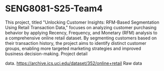 # SENG8081-S25-Team4


This project, titled "Unlocking Customer Insights: RFM-Based Segmentation Using Retail Transaction Data," focuses on analyzing customer purchasing behavior by applying Recency, Frequency, and Monetary (RFM) analysis to a comprehensive online retail dataset. By segmenting customers based on their transaction history, the project aims to identify distinct customer groups, enabling more targeted marketing strategies and improved business decision-making.
Project detail

data. https://archive.ics.uci.edu/dataset/352/online+retail
Raw data